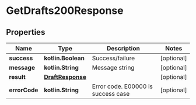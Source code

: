 
# GetDrafts200Response

## Properties
Name | Type | Description | Notes
------------ | ------------- | ------------- | -------------
**success** | **kotlin.Boolean** | Success/failure |  [optional]
**message** | **kotlin.String** | Message string |  [optional]
**result** | [**DraftResponse**](DraftResponse.md) |  |  [optional]
**errorCode** | **kotlin.String** | Error code. E00000 is success case |  [optional]



